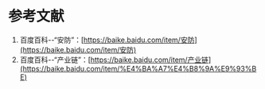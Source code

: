 # 参考文献

1. 百度百科--“安防”：[https://baike.baidu.com/item/安防](https://baike.baidu.com/item/安防)
2. 百度百科--“产业链”：[https://baike.baidu.com/item/产业链](https://baike.baidu.com/item/%E4%BA%A7%E4%B8%9A%E9%93%BE)



